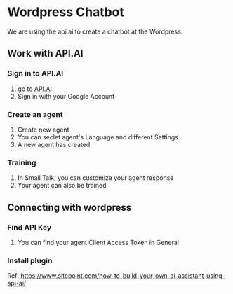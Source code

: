 # Wordpress Chatbot
We are using the api.ai to create a chatbot at the Wordpress.

## Work with API.AI
### Sign in to API.AI
1. go to [API.AI](https://api.ai/)
2. Sign in with your Google Account

### Create an agent
1. Create new agent
2. You can seclet agent's Language and different Settings
3. A new agent has created

### Training
1. In Small Talk, you can customize your agent response
2. Your agent can also be trained

## Connecting with wordpress
### Find API Key
1. You can find your agent Client Access Token in General

### Install plugin

Ref: https://www.sitepoint.com/how-to-build-your-own-ai-assistant-using-api-ai/
